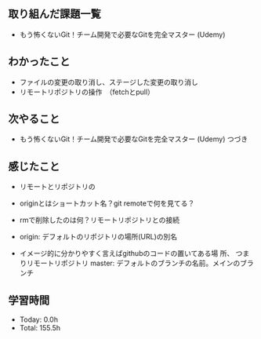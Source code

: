 ## 取り組んだ課題一覧
- もう怖くないGit！チーム開発で必要なGitを完全マスター (Udemy)
## わかったこと
- ファイルの変更の取り消し、ステージした変更の取り消し
- リモートリポジトリの操作　（fetchとpull）
## 次やること
- もう怖くないGit！チーム開発で必要なGitを完全マスター (Udemy) つづき
## 感じたこと
- リモートとリポジトリの
- originとはショートカット名？git remoteで何を見てる？
- rmで削除したのは何？リモートリポジトリとの接続

- origin: デフォルトのリポジトリの場所(URL)の別名
- イメージ的に分かりやすく言えばgithubのコードの置いてある場 所、 つまりリモートリポジトリ
master: デフォルトのブランチの名前。メインのブランチ
## 学習時間
- Today: 0.0h
- Total: 155.5h
